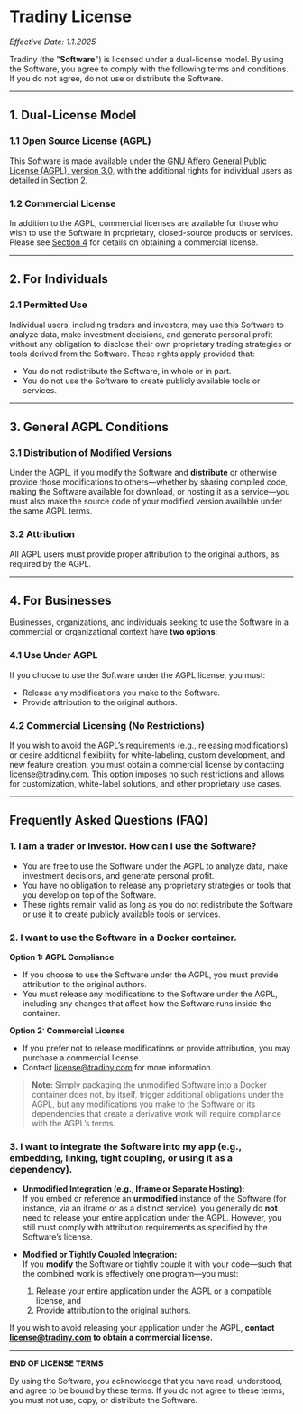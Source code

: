 # Tradiny License  
*Effective Date: 1.1.2025*

Tradiny (the "**Software**") is licensed under a dual-license model. By using the Software, you agree to comply with the following terms and conditions. If you do not agree, do not use or distribute the Software.

---

## 1. Dual-License Model

### 1.1 Open Source License (AGPL)
This Software is made available under the [GNU Affero General Public License (AGPL), version 3.0](https://www.gnu.org/licenses/agpl-3.0.en.html), with the additional rights for individual users as detailed in [Section 2](#2-for-individuals).

### 1.2 Commercial License
In addition to the AGPL, commercial licenses are available for those who wish to use the Software in proprietary, closed-source products or services. Please see [Section 4](#4-for-businesses) for details on obtaining a commercial license.

---

## 2. For Individuals

### 2.1 Permitted Use
Individual users, including traders and investors, may use this Software to analyze data, make investment decisions, and generate personal profit without any obligation to disclose their own proprietary trading strategies or tools derived from the Software. These rights apply provided that:
- You do not redistribute the Software, in whole or in part.  
- You do not use the Software to create publicly available tools or services.

---

## 3. General AGPL Conditions

### 3.1 Distribution of Modified Versions
Under the AGPL, if you modify the Software and **distribute** or otherwise provide those modifications to others—whether by sharing compiled code, making the Software available for download, or hosting it as a service—you must also make the source code of your modified version available under the same AGPL terms.

### 3.2 Attribution
All AGPL users must provide proper attribution to the original authors, as required by the AGPL.

---

## 4. For Businesses

Businesses, organizations, and individuals seeking to use the Software in a commercial or organizational context have **two options**:

### 4.1 Use Under AGPL
If you choose to use the Software under the AGPL license, you must:
- Release any modifications you make to the Software.  
- Provide attribution to the original authors.  

### 4.2 Commercial Licensing (No Restrictions)
If you wish to avoid the AGPL’s requirements (e.g., releasing modifications) or desire additional flexibility for white-labeling, custom development, and new feature creation, you must obtain a commercial license by contacting  
[license@tradiny.com](mailto:license@tradiny.com). This option imposes no such restrictions and allows for customization, white-label solutions, and other proprietary use cases.

---

## Frequently Asked Questions (FAQ)

### 1. I am a trader or investor. How can I use the Software?
- You are free to use the Software under the AGPL to analyze data, make investment decisions, and generate personal profit.  
- You have no obligation to release any proprietary strategies or tools that you develop on top of the Software.  
- These rights remain valid as long as you do not redistribute the Software or use it to create publicly available tools or services.

### 2. I want to use the Software in a Docker container.

**Option 1: AGPL Compliance**  
- If you choose to use the Software under the AGPL, you must provide attribution to the original authors.  
- You must release any modifications to the Software under the AGPL, including any changes that affect how the Software runs inside the container.

**Option 2: Commercial License**  
- If you prefer not to release modifications or provide attribution, you may purchase a commercial license.  
- Contact [license@tradiny.com](mailto:license@tradiny.com) for more information.

> **Note:** Simply packaging the unmodified Software into a Docker container does not, by itself, trigger additional obligations under the AGPL, but any modifications you make to the Software or its dependencies that create a derivative work will require compliance with the AGPL’s terms.

### 3. I want to integrate the Software into my app (e.g., embedding, linking, tight coupling, or using it as a dependency).

- **Unmodified Integration (e.g., Iframe or Separate Hosting):**  
  If you embed or reference an **unmodified** instance of the Software (for instance, via an iframe or as a distinct service), you generally do **not** need to release your entire application under the AGPL. However, you still must comply with attribution requirements as specified by the Software’s license.

- **Modified or Tightly Coupled Integration:**  
  If you **modify** the Software or tightly couple it with your code—such that the combined work is effectively one program—you must:  
  1. Release your entire application under the AGPL or a compatible license, and  
  2. Provide attribution to the original authors.

If you wish to avoid releasing your application under the AGPL, **contact [license@tradiny.com](mailto:license@tradiny.com) to obtain a commercial license.**

---

**END OF LICENSE TERMS**  

By using the Software, you acknowledge that you have read, understood, and agree to be bound by these terms. If you do not agree to these terms, you must not use, copy, or distribute the Software.
